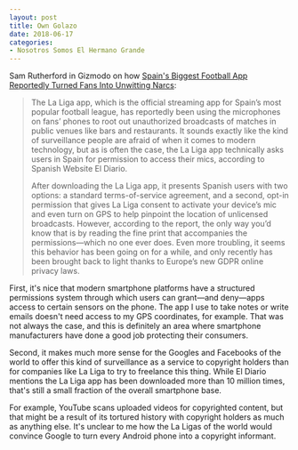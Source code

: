 ```yaml
---
layout: post
title: Own Golazo
date: 2018-06-17
categories: 
- Nosotros Somos El Hermano Grande 
---
```


Sam Rutherford in Gizmodo on how [Spain's Biggest Football App Reportedly Turned Fans Into Unwitting Narcs](https://gizmodo.com/spains-biggest-football-app-reportedly-turned-fans-into-1826728587):

> The La Liga app, which is the official streaming app for Spain’s most popular football league, has reportedly been using the microphones on fans’ phones to root out unauthorized broadcasts of matches in public venues like bars and restaurants. It sounds exactly like the kind of surveillance people are afraid of when it comes to modern technology, but as is often the case, the La Liga app technically asks users in Spain for permission to access their mics, according to Spanish Website El Diario.
> 
> After downloading the La Liga app, it presents Spanish users with two options: a standard terms-of-service agreement, and a second, opt-in permission that gives La Liga consent to activate your device’s mic and even turn on GPS to help pinpoint the location of unlicensed broadcasts. However, according to the report, the only way you’d know that is by reading the fine print that accompanies the permissions—which no one ever does. Even more troubling, it seems this behavior has been going on for a while, and only recently has been brought back to light thanks to Europe’s new GDPR online privacy laws.

First, it's nice that modern smartphone platforms have a structured permissions system through which users can grant—and deny—apps access to certain sensors on the phone. The app I use to take notes or write emails doesn't need access to my GPS coordinates, for example. That was not always the case, and this is definitely an area where smartphone manufacturers have done a good job protecting their consumers.

Second, it makes much more sense for the Googles and Facebooks of the world to offer this kind of surveillance as a service to copyright holders than for companies like La Liga to try to freelance this thing. While El Diario mentions the La Liga app has been downloaded more than 10 million times, that's still a small fraction of the overall smartphone base. 

For example, YouTube scans uploaded videos for copyrighted content, but that might be a result of its tortured history with copyright holders as much as anything else. It's unclear to me how the La Ligas of the world would convince Google to turn every Android phone into a copyright informant. 
